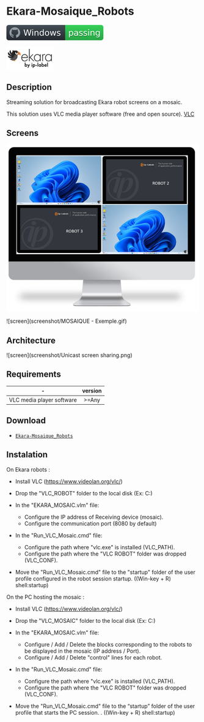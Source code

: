 # Ekara-Mosaique_Robots

![Windows](screenshot/badge.svg)

<img src="screenshot/cropped-ekara_by_ip-label_full_2.webp"> 

## Description
Streaming solution for broadcasting Ekara robot screens on a mosaic.

This solution uses VLC media player software (free and open source). [VLC](https://www.videolan.org/vlc/)

## Screens

![screen](screenshot/Screen.png)

![screen](screenshot/MOSAIQUE - Exemple.gif)

## Architecture
![screen](screenshot/Unicast screen sharing.png)

## Requirements

-|version
--|:--:
VLC media player software|>=Any

## Download

[github-download]: https://github.com/MrGuyTwo/Ekara-Mosaique_Robots/tree/main/releases
 - [`Ekara-Mosaique_Robots`][github-download]

## Instalation

On Ekara robots :
- Install VLC (https://www.videolan.org/vlc/)
- Drop the "VLC_ROBOT" folder to the local disk (Ex: C:\)
- In the "EKARA_MOSAIC.vlm" file: 
    - Configure the IP address of Receiving device (mosaic).
    - Configure the communication port (8080 by default)

- In the "Run_VLC_Mosaic.cmd" file: 
    - Configure the path where "vlc.exe" is installed (VLC_PATH). 
    - Configure the path where the "VLC ROBOT" folder was dropped (VLC_CONF).

- Move the "Run_VLC_Mosaic.cmd" file to the "startup" folder of the user profile configured in the robot session startup. ((Win-key + R) shell:startup) 


On the PC hosting the mosaic :
- Install VLC (https://www.videolan.org/vlc/)
- Drop the "VLC_MOSAIC" folder to the local disk (Ex: C:\)
- In the "EKARA_MOSAIC.vlm" file:
    - Configure / Add / Delete the blocks corresponding to the robots to be displayed in the mosaic (IP address / Port).
    - Configure / Add / Delete "control" lines for each robot.

- In the "Run_VLC_Mosaic.cmd" file: 
    - Configure the path where "vlc.exe" is installed (VLC_PATH). 
    - Configure the path where the "VLC ROBOT" folder was dropped (VLC_CONF).

- Move the "Run_VLC_Mosaic.cmd" file to the “startup” folder of the user profile that starts the PC session. . ((Win-key + R) shell:startup)

